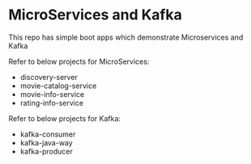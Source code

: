 # MicroServices and Kafka

This repo has simple boot apps which demonstrate Microservices and Kafka

Refer to below projects for MicroServices:

* discovery-server
* movie-catalog-service
* movie-info-service
* rating-info-service

Refer to below projects for Kafka:

* kafka-consumer
* kafka-java-way
* kafka-producer
